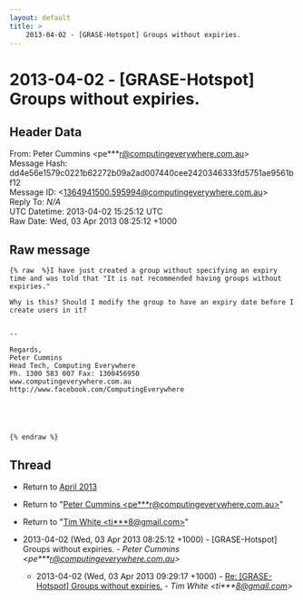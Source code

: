 ```yaml
---
layout: default
title: >
    2013-04-02 - [GRASE-Hotspot] Groups without expiries.
---
```


# 2013-04-02 - [GRASE-Hotspot] Groups without expiries.

## Header Data

From: Peter Cummins \<pe***r@computingeverywhere.com.au\><br>
Message Hash: dd4e56e1579c0221b62272b09a2ad007440cee2420346333fd5751ae9561bf12<br>
Message ID: \<1364941500.595994@computingeverywhere.com.au\><br>
Reply To: _N/A_<br>
UTC Datetime: 2013-04-02 15:25:12 UTC<br>
Raw Date: Wed, 03 Apr 2013 08:25:12 +1000<br>

## Raw message

```
{% raw  %}I have just created a group without specifying an expiry time and was told that "It is not recommended having groups without expiries."

Why is this? Should I modify the group to have an expiry date before I create users in it?


--

Regards,
Peter Cummins
Head Tech, Computing Everywhere
Ph. 1300 583 007 Fax: 1300456950
www.computingeverywhere.com.au
http://www.facebook.com/ComputingEverywhere
 




{% endraw %}
```

## Thread

+ Return to [April 2013](/archive/2013/04)

+ Return to "[Peter Cummins <pe***r<span>@</span>computingeverywhere.com.au>](/authors/pe___r_at_computingeverywhere_com_au)"
+ Return to "[Tim White <ti***8<span>@</span>gmail.com>](/authors/ti___8_at_gmail_com)"

+ 2013-04-02 (Wed, 03 Apr 2013 08:25:12 +1000) - [GRASE-Hotspot] Groups without expiries. - _Peter Cummins \<pe***r@computingeverywhere.com.au\>_
  + 2013-04-02 (Wed, 03 Apr 2013 09:29:17 +1000) - [Re: [GRASE-Hotspot] Groups without expiries.](/archive/2013/04/6bce8f2d38584e53c311c3c0a5f6b510a43a23acb797a3ca36412e568d58dce1) - _Tim White \<ti***8@gmail.com\>_

